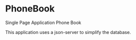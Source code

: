 # PhoneBook
Single Page Application Phone Book


This application uses a json-server to simplify the database.